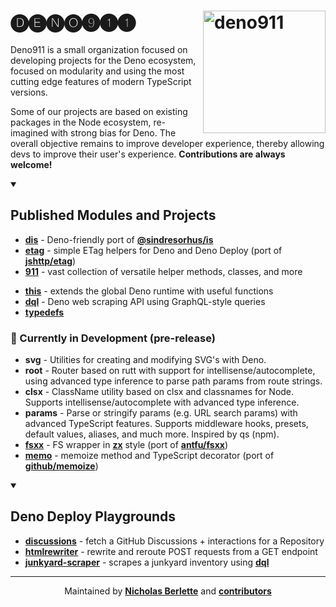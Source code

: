 <h1 align=left><!--  
--> 🅓🅔🅝🅞➒➊➊ <!--  
--><a href="https://github.com/deno911" target="_blank" title="deno911"><img src="https://gist.githubusercontent.com/nberlette/f0a6a4205161c4c4895bf154b191b6f3/raw/deno-nospotlight.svg" align="right" width="196" height="196" alt="deno911" /></a><!-- 
--> </h1>

Deno911 is a small organization focused on developing projects for the Deno ecosystem, focused on 
modularity and using the most cutting edge features of modern TypeScript versions.

Some of our projects are based on existing packages in the Node ecosystem, re-imagined with strong 
bias for Deno. The overall objective remains to improve developer experience, thereby allowing devs
to improve their user's experience. **Contributions are always welcome!**

<details open>
<summary><h2>Published Modules and Projects</h2></summary>

- [**dis**](https://github.com/deno911/dis) - Deno-friendly port of [**@sindresorhus/is**](https://github.com/sindresorhus/is)
- [**etag**](https://github.com/deno911/etag) - simple ETag helpers for Deno and Deno Deploy (port of [**jshttp/etag**](https://github.com/jshttp/etag))
- [**911**](https://github.com/deno911/911) - vast collection of versatile helper methods, classes, and more
<!-- - [**migo**](https://github.com/nberlette/migo) - generate dynamic opengraph images on the fly with deno deploy - [**icns**](https://github.com/nberlette/icns) - generate dynamic SVG icons on the fly (100k+ icons via [**Iconify**](https://iconify.design)) -->
- [**this**](https://github.com/deno911/this) - extends the global Deno runtime with useful functions
- [**dql**](https://github.com/nberlette/dql) - Deno web scraping API using GraphQL-style queries
- [**typedefs**](https://github.com/deno911/typedefs)

### 🚧 Currently in Development (pre-release)

- **svg** - Utilities for creating and modifying SVG's with Deno.
- **root** - Router based on rutt with support for intellisense/autocomplete, using advanced type inference to parse path params from route strings.
- **clsx** - ClassName utility based on clsx and classnames for Node. Supports intellisense/autocomplete with advanced type inference.
- **params** - Parse or stringify params (e.g. URL search params) with advanced TypeScript features. Supports middleware hooks, presets, default values, aliases, and much more. Inspired by qs (npm).
- [**fsxx**](https://github.com/deno911/fsxx) - FS wrapper in [**zx**](https://github.com/google/zx) style (port of [**antfu/fsxx**](https://github.com/antfu/fsxx))
- [**memo**](https://github.com/deno911/memo) - memoize method and TypeScript decorator (port of [**github/memoize**](https://github.com/github/memoize))

</details>

<details open>
<summary><h2>Deno Deploy Playgrounds</h2></summary>

- [**discussions**](https://github.com/deno911/discussions) - fetch a GitHub Discussions + interactions for a Repository
- [**htmlrewriter**](https://dash.deno.com/playground/htmlrewriter) - rewrite and reroute POST requests from a GET endpoint
- [**junkyard-scraper**](https://dash.deno.com/playground/junkyard-scraper) - scrapes a junkyard inventory using [**dql**](https://github.com/nberlette/dql)

</details>

---  

<div align=center>

Maintained by [**Nicholas Berlette**](https://github.com/nberlette) and [**contributors**](https://github.com/deno911/?tab=repositories)

</div>
